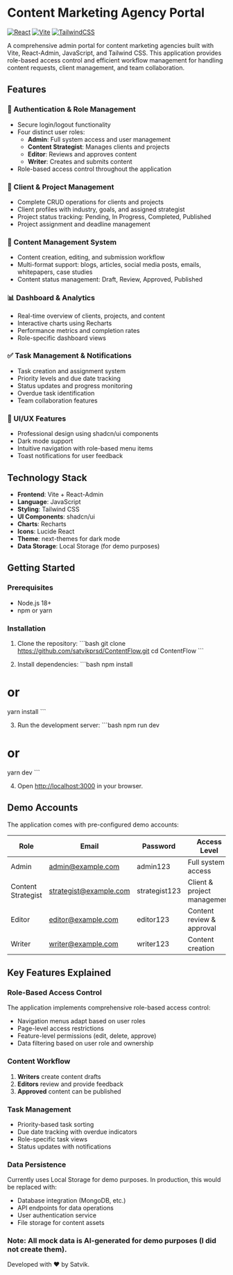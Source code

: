 # Content Marketing Agency Portal

[![React](https://img.shields.io/badge/React-19-blue)](https://react.dev/)
[![Vite](https://img.shields.io/badge/Vite-6.3-purple)](https://vitejs.dev/)
[![TailwindCSS](https://img.shields.io/badge/TailwindCSS-4.1-06B6D4)](https://tailwindcss.com/)

A comprehensive admin portal for content marketing agencies built with Vite, React-Admin, JavaScript, and Tailwind CSS. This application provides role-based access control and efficient workflow management for handling content requests, client management, and team collaboration.

## Features

### 🔐 Authentication & Role Management
- Secure login/logout functionality
- Four distinct user roles:
  - **Admin**: Full system access and user management
  - **Content Strategist**: Manages clients and projects
  - **Editor**: Reviews and approves content
  - **Writer**: Creates and submits content
- Role-based access control throughout the application

### 👥 Client & Project Management
- Complete CRUD operations for clients and projects
- Client profiles with industry, goals, and assigned strategist
- Project status tracking: Pending, In Progress, Completed, Published
- Project assignment and deadline management

### 📝 Content Management System
- Content creation, editing, and submission workflow
- Multi-format support: blogs, articles, social media posts, emails, whitepapers, case studies
- Content status management: Draft, Review, Approved, Published

### 📊 Dashboard & Analytics
- Real-time overview of clients, projects, and content
- Interactive charts using Recharts
- Performance metrics and completion rates
- Role-specific dashboard views

### ✅ Task Management & Notifications
- Task creation and assignment system
- Priority levels and due date tracking
- Status updates and progress monitoring
- Overdue task identification
- Team collaboration features

### 🎨 UI/UX Features
- Professional design using shadcn/ui components
- Dark mode support
- Intuitive navigation with role-based menu items
- Toast notifications for user feedback

## Technology Stack

- **Frontend**: Vite + React-Admin
- **Language**: JavaScript
- **Styling**: Tailwind CSS
- **UI Components**: shadcn/ui
- **Charts**: Recharts
- **Icons**: Lucide React
- **Theme**: next-themes for dark mode
- **Data Storage**: Local Storage (for demo purposes)

## Getting Started

### Prerequisites
- Node.js 18+ 
- npm or yarn

### Installation

1. Clone the repository:
\`\`\`bash
git clone https://github.com/satvikprsd/ContentFlow.git
cd ContentFlow
\`\`\`

2. Install dependencies:
\`\`\`bash
npm install
# or
yarn install
\`\`\`

3. Run the development server:
\`\`\`bash
npm run dev
# or
yarn dev
\`\`\`

4. Open [http://localhost:3000](http://localhost:3000) in your browser.

## Demo Accounts

The application comes with pre-configured demo accounts:

| Role | Email | Password | Access Level |
|------|-------|----------|--------------|
| Admin | admin@example.com | admin123 | Full system access |
| Content Strategist | strategist@example.com | strategist123 | Client & project management |
| Editor | editor@example.com | editor123 | Content review & approval |
| Writer | writer@example.com | writer123 | Content creation |

## Key Features Explained

### Role-Based Access Control
The application implements comprehensive role-based access control:
- Navigation menus adapt based on user roles
- Page-level access restrictions
- Feature-level permissions (edit, delete, approve)
- Data filtering based on user role and ownership

### Content Workflow
1. **Writers** create content drafts
2. **Editors** review and provide feedback
3. **Approved** content can be published


### Task Management
- Priority-based task sorting
- Due date tracking with overdue indicators
- Role-specific task views
- Status updates with notifications

### Data Persistence
Currently uses Local Storage for demo purposes. In production, this would be replaced with:
- Database integration (MongoDB, etc.)
- API endpoints for data operations
- User authentication service
- File storage for content assets

### Note: All mock data is AI-generated for demo purposes (I did not create them).

Developed with ❤️ by Satvik.
